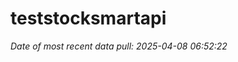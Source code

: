 
<!-- README.md is generated from README.Rmd. Please edit that file -->

# teststocksmartapi

*Date of most recent data pull: 2025-04-08 06:52:22*
